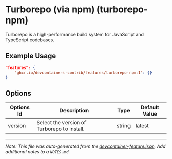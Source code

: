 
# Turborepo (via npm) (turborepo-npm)

Turborepo is a high-performance build system for JavaScript and TypeScript codebases.

## Example Usage

```json
"features": {
    "ghcr.io/devcontainers-contrib/features/turborepo-npm:1": {}
}
```

## Options

| Options Id | Description | Type | Default Value |
|-----|-----|-----|-----|
| version | Select the version of Turborepo to install. | string | latest |



---

_Note: This file was auto-generated from the [devcontainer-feature.json](https://github.com/devcontainers-contrib/features/blob/main/src/turborepo-npm/devcontainer-feature.json).  Add additional notes to a `NOTES.md`._
